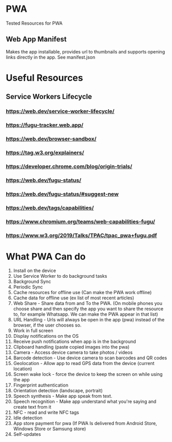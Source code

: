 # PWA
Tested Resources for PWA

## Web App Manifest
Makes the app installable, provides url to thumbnails and supports opening links directly in the app. See manifest.json

# Useful Resources

## Service Workers Lifecycle
### https://web.dev/service-worker-lifecycle/
### https://fugu-tracker.web.app/
### https://web.dev/browser-sandbox/
### https://tag.w3.org/explainers/
### https://developer.chrome.com/blog/origin-trials/
### https://web.dev/fugu-status/
### https://web.dev/fugu-status/#suggest-new
### https://web.dev/tags/capabilities/
### https://www.chromium.org/teams/web-capabilities-fugu/
### https://www.w3.org/2019/Talks/TPAC/tpac_pwa+fugu.pdf


# What PWA Can do

1. Install on the device
2. Use Service Worker to do background tasks
3. Background Sync
4. Periodic Sync
5. Cache resources for offline use (Can make the PWA work offline)
6. Cache data for offline use (ex list of most recent articles)
7. Web Share - Share data from and To the PWA. (On mobile phones you choose share and then specify the app you want to share the resource to, for example Whatsapp. We can make the PWA appear in that list)
8. URL Handling - Urls will always be open in the app (pwa) instead of the browser, if the user chooses so.
9. Work in full screen
10. Display notifications on the OS
11. Receive push notifications when app is in the background
12. Clipboard handling (paste copied images into the pwa)
13. Camera - Access device camera to take photos / videos
14. Barcode detection - Use device camera to scan barcodes and QR codes
15. Geolocation - Allow app to read GPS data from the device (current location)
16. Screen wake lock - force the device to keep the screen on while using the app
17. Fingerprint authentication
18. Orientation detection (landscape, portrait)
19. Speech synthesis - Make app speak from text.
20. Speech recognition - Make app understand what you're saying and create text from it
21. NFC - read and write NFC tags
22. Idle detection
23. App store payment for pwa (If PWA Is delivered from Android Store, Windows Store or Samsung store)
24. Self-updates